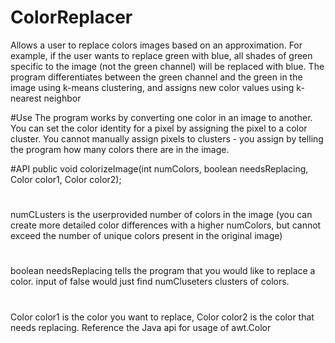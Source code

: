 # ColorReplacer
Allows a user to replace colors images based on an approximation. For example, if the user wants to replace green with blue, all shades of green specific to the image (not the green channel) will be replaced with blue. The program differentiates between the green channel and the green in the image using k-means clustering, and assigns new color values using k-nearest neighbor


#Use
The program works by converting one color in an image to another.
You can set the color identity for a pixel by assigning the pixel to a 
color cluster. You cannot manually assign pixels to clusters - you
assign by telling the program how many colors there are in the image. 

#API
public void colorizeImage(int numColors, boolean needsReplacing, Color color1, Color color2);


#

numCLusters is the userprovided number of colors in the image (you can 
create more detailed color differences with a higher numColors, but cannot 
exceed the number of unique colors present in the original image)

#

boolean needsReplacing tells the program that you would like to replace a color.
input of false would just find numCluseters clusters of colors. 

#
Color color1 is the color you want to replace, Color color2 is the color
that needs replacing. Reference the Java api for usage of awt.Color

